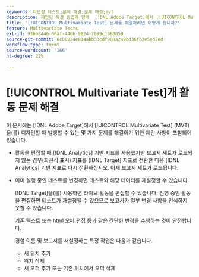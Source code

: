 ```yaml
---
keywords: 다변량 테스트;문제 해결;문제 해결;mvt
description: 제안된 해결 방법과 함께  [!DNL Adobe Target]에서 [!UICONTROL Multivariate Test] (MVT) 활동을 사용하는 동안 발생할 수 있는 잠재적인 어려움에 대해 알아봅니다.
title: '[!UICONTROL Multivariate Test] 문제를 해결하려면 어떻게 합니까?'
feature: Multivariate Tests
exl-id: 93bb8446-06af-4466-9824-7099c1080059
source-git-commit: 6c00224e814abb33cdf968a249bd36fb2e5ed2ed
workflow-type: tm+mt
source-wordcount: '166'
ht-degree: 22%

---
```


# [!UICONTROL Multivariate Test]개 활동 문제 해결

이 문서에는 [!DNL Adobe Target]에서 [!UICONTROL Multivariate Test] (MVT)을(를) 디자인할 때 발생할 수 있는 몇 가지 문제를 해결하기 위한 제안 사항이 포함되어 있습니다.

* 활동을 편집할 때 [!DNL Analytics] 기반 지표를 사용했지만 보고서 세트가 로드되지 않는 경우(회전식 표시) 지표를 [!DNL Target] 지표로 전환한 다음 [!DNL Analytics] 기반 지표로 다시 전환하십시오. 이제 보고서 세트가 로드됩니다.
* 이미 실행 중인 테스트를 변경하면 테스트와 해당 데이터를 재설정할 수 있습니다.

  [!DNL Target]을(를) 사용하면 라이브 활동을 편집할 수 있습니다. 진행 중인 활동을 편집하면 테스트가 재설정될 수 있으므로 보고서가 일부 변경 사항을 인식하지 못할 수 있습니다.

  기존 텍스트 또는 html 오퍼 편집 등과 같은 간단한 변경을 수행하는 것이 안전합니다.

  경험 이름 및 보고서를 재설정하는 특정 작업은 다음과 같습니다.

   * 새 위치 추가
   * 위치 삭제
   * 새 오퍼 추가 또는 기존 위치에서 오퍼 삭제
